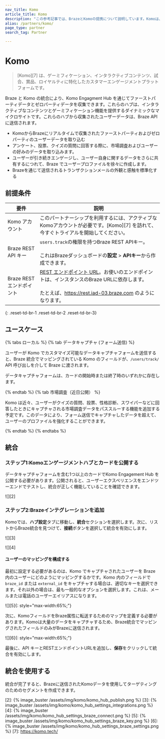 ```yaml
---
nav_title: Komo
article_title: Komo
description: "この参考記事では、BrazeとKomoの提携について説明しています。Komoは、ゲーミフィケーション、インタラクティブコンテンツ、コンペティション、賞品、ロイヤルティを専門とするカスタマーエンゲージメントプラットフォームです。この統合を通じて、Komoで収集されたファーストパーティおよびゼロパーティデータはBrazeに公開できます。"
alias: /partners/komo/
page_type: partner
search_tag: Partner

---
```


# Komo

> \[Komo][7] は、ゲーミフィケーション、インタラクティブコンテンツ、試合、賞品、ロイヤルティに特化したカスタマーエンゲージメントプラットフォームです。

Braze と Komo の統合により、Komo Engagment Hub を通じてファーストパーティデータとゼロパーティデータを収集できます。これらのハブは、インタラクティブなコンテンツとゲーミフィケーション機能を提供するダイナミックなマイクロサイトです。これらのハブから収集されたユーザーデータは、Braze APIに送信されます。

- KomoからBrazeにリアルタイムで収集されたファーストパーティおよびゼロパーティのユーザーデータを取り込む
- アンケート、投票、クイズの質問に回答する際に、市場調査およびユーザーの好みのデータを取り込みます。
- ユーザーが引き続きエンゲージし、ユーザー自身に関するデータをさらに共有するにつれて、Braze でユーザープロファイルを徐々に作成します。
- Brazeを通じて送信されるトランザクションメールの外観と感触を標準化する

## 前提条件

| 要件 | 説明 |
| ----------- | ----------- |
| Komo アカウント | このパートナーシップを利用するには、アクティブなKomoアカウントが必要です。\[Komo][7] を訪れて、今すぐトライアルを開始してください。 |
| Braze REST API キー | `users.track`の権限を持つBraze REST APIキー。<br><br> これはBrazeダッシュボードの**設定** > **APIキー**から作成できます。 |
| Braze REST エンドポイント | [REST エンドポイント URL][1]。お使いのエンドポイントは、インスタンスのBraze URLに依存します。<br><br>たとえば、https://rest.iad-03.braze.com のようになります。 |
{: .reset-td-br-1 .reset-td-br-2 .reset-td-br-3}

## ユースケース

{% tabs ローカル %}
{% tab データキャプチャ (フォーム送信) %}

ユーザーが Komo でカスタマイズ可能なデータキャプチャフォームを送信すると、Braze 統合でマッピングされている Komo のフィールドが、`/users/track/` API 呼び出しを介して Braze に渡されます。

データキャプチャフォームは、カードの開始時または終了時のいずれかに存在します。

{% endtab %}
{% tab 市場調査（近日公開） %}

Komo は近々、ユーザーがクイズの質問、投票、性格診断、スワイパーなどに回答したときにキャプチャされる市場調査データをパススルーする機能を追加する予定です。このデータにより、フォーム送信でキャプチャしたデータを超えて、ユーザーのプロファイルを強化することができます。

{% endtab %}
{% endtabs %}

## 統合

### ステップ1:Komoエンゲージメントハブとカードを公開する

データキャプチャフォームを含む1つ以上のカードでKomo Engagement Hub を公開する必要があります。公開されると、ユーザーエクスペリエンスをエンドツーエンドでテストし、統合が正しく機能していることを確認できます。

![][2]

### ステップ2:Brazeインテグレーションを追加

Komoでは、**ハブ設定**タブに移動し、**統合**セクションを選択します。次に、リストからBraze統合を見つけて、**接続**ボタンを選択して統合を有効にします。

![][3]

![][4]

#### ユーザーのマッピングを構成する

最初に設定する必要があるのは、Komo でキャプチャされたユーザーを Braze 内のユーザーにどのようにマッピングするかです。Komo 内のフィールドで `braze_id` または `external_id` をキャプチャする場合は、適切なキーを選択できます。それ以外の場合は、最も一般的なオプションを選択します。これは、メールまたは電話のユーザーエイリアスになります。

![][5]{: style="max-width:65%;"}

次に、KomoフィールドをBraze属性に転送するためのマップを定義する必要があります。Komoは大量のデータをキャプチャするため、Braze統合でマッピングされたフィールドのみがBrazeに送信されます。

![][6]{: style="max-width:65%;"}

最後に、API キーとRESTエンドポイントURLを追加し、**保存**をクリックして統合を有効にします。

## 統合を使用する

統合が完了すると、Brazeに送信されたKomoデータを使用してターゲティングのためのセグメントを作成できます。

[1]: {{site.baseurl}}/developer_guide/rest_api/basics/#endpoints
[2]: {% image_buster /assets/img/komo/komo_hub_publish.png %}
[3]: {% image_buster /assets/img/komo/komo_hub_settings_integrations.png %}
[4]: {% image_buster /assets/img/komo/komo_hub_settings_braze_connect.png %}
[5]: {% image_buster /assets/img/komo/komo_hub_settings_braze_key.png %}
[6]: {% image_buster /assets/img/komo/komo_hub_settings_braze_settings.png %}
[7]: https://komo.tech/